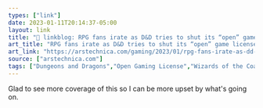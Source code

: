 ```yaml
---
types: ["link"]
date: 2023-01-11T20:14:37-05:00
layout: link
title: "🔗 linkblog: RPG fans irate as D&D tries to shut its “open” game license | Ars Technica'"
art_title: "RPG fans irate as D&D tries to shut its “open” game license | Ars Technica"
art_link: "https://arstechnica.com/gaming/2023/01/rpg-fans-irate-as-dd-tries-to-shut-its-open-game-license/"
source: ["arstechnica.com"]
tags: ["Dungeons and Dragons","Open Gaming License","Wizards of the Coast"]
---
```

Glad to see more coverage of this so I can be more upset by what's going on.  
 
